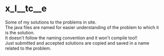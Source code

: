 # x_l__tc__e
Some of my solutions to the problems in <edocteel> site.<br>
The java files are named for easier understanding of the problem to which it is the solution.<br>
It doesn't follow the naming convention and it won't compile too!!<br>
Just submitted and accepted solutions are copied and saved in a name related to the problem.<br>
